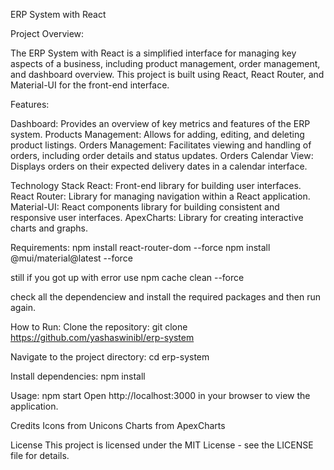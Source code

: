 ERP System with React

Project Overview:

The ERP System with React is a simplified interface for managing key aspects of a business, including product management, order management, and dashboard overview. This project is built using React, React Router, and Material-UI for the front-end interface.

Features:

Dashboard: Provides an overview of key metrics and features of the ERP system.
Products Management: Allows for adding, editing, and deleting product listings.
Orders Management: Facilitates viewing and handling of orders, including order details and status updates.
Orders Calendar View: Displays orders on their expected delivery dates in a calendar interface.

Technology Stack
React: Front-end library for building user interfaces.
React Router: Library for managing navigation within a React application.
Material-UI: React components library for building consistent and responsive user interfaces.
ApexCharts: Library for creating interactive charts and graphs.

Requirements:
npm install react-router-dom   --force
npm install @mui/material@latest --force

still if you got up with error use
npm cache clean --force    

check all the dependenciew and install the required packages and then run again.

How to Run:
Clone the repository:
git clone <https://github.com/yashaswinibl/erp-system>

Navigate to the project directory:
cd erp-system

Install dependencies:
npm install

Usage:
npm start
Open http://localhost:3000 in your browser to view the application.

Credits
Icons from Unicons
Charts from ApexCharts

License
This project is licensed under the MIT License - see the LICENSE file for details.


